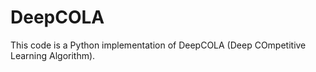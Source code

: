 # DeepCOLA

This code is a Python implementation of DeepCOLA (Deep COmpetitive Learning Algorithm).
